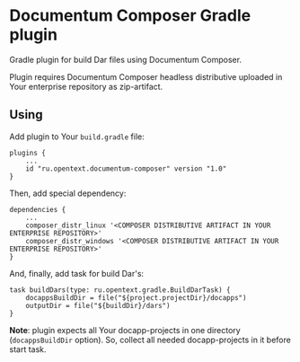# Documentum Composer Gradle plugin

Gradle plugin for build Dar files using Documentum Composer.

Plugin requires Documentum Composer headless distributive uploaded in Your enterprise repository as zip-artifact.

## Using
Add plugin to Your `build.gradle` file:

```
plugins {
    ...
    id "ru.opentext.documentum-composer" version "1.0"
}
```

Then, add special dependency:

```
dependencies {
    ...
    composer_distr_linux '<COMPOSER DISTRIBUTIVE ARTIFACT IN YOUR ENTERPRISE REPOSITORY>'
    composer_distr_windows '<COMPOSER DISTRIBUTIVE ARTIFACT IN YOUR ENTERPRISE REPOSITORY>'
}
``` 

And, finally, add task for build Dar's:

```
task buildDars(type: ru.opentext.gradle.BuildDarTask) {
    docappsBuildDir = file("${project.projectDir}/docapps")
    outputDir = file("${buildDir}/dars")
}
```

**Note**: plugin expects all Your docapp-projects in one directory (`docappsBuildDir` option). So, collect all needed
docapp-projects in it before start task.
